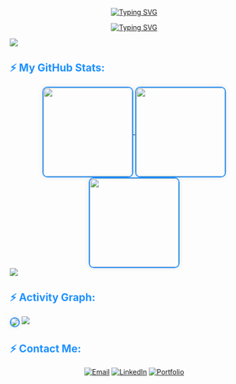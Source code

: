 <p align="center">
  <a href="https://git.io/typing-svg">
    <img src="https://readme-typing-svg.demolab.com?font=Fira+Code&weight=500&size=40&pause=1000&color=58A6FF&center=true&width=800&height=100&lines=Hi+%F0%9F%91%8B+I'm+Burak+Kardaş!" alt="Typing SVG" />
  </a>
</p>
<p align="center">
  <a href="https://git.io/typing-svg">
    <img src="https://readme-typing-svg.demolab.com?font=Fira+Code&weight=100&pause=1000&color=1E90FF&center=true&vCenter=true&width=800&height=30&lines=iOS+Developer+%26+Game+Developer+from+Adıyaman%2FTurkey" alt="Typing SVG" />
  </a>
</p>

<img src="https://user-images.githubusercontent.com/73097560/115834477-dbab4500-a447-11eb-908a-139a6edaec5c.gif">

<h2 align="left" style="color: #1E90FF;">⚡ My GitHub Stats:</h2>
<div align="center">
  <a href="https://github.com/BurakKardas">
    <img align="center" src="http://github-profile-summary-cards.vercel.app/api/cards/stats?username=BurakKardas&theme=github_dark" height="180em" style="border: 2px solid #1E90FF; border-radius: 10px; box-shadow: 0 0 10px rgba(0, 0, 0, 0.1);" />
    <img align="center" src="http://github-profile-summary-cards.vercel.app/api/cards/most-commit-language?username=BurakKardas&theme=github_dark" height="180em" style="border: 2px solid #1E90FF; border-radius: 10px; box-shadow: 0 0 10px rgba(0, 0, 0, 0.1);" />
    <img align="center" src="http://github-profile-summary-cards.vercel.app/api/cards/repos-per-language?username=BurakKardas&theme=github_dark" height="180em" style="border: 2px solid #1E90FF; border-radius: 10px; box-shadow: 0 0 10px rgba(0, 0, 0, 0.1);" />
  </a>
</div>

<img src="https://user-images.githubusercontent.com/73097560/115834477-dbab4500-a447-11eb-908a-139a6edaec5c.gif">

<h2 align="left" style="color: #1E90FF;">⚡ Activity Graph:</h2>
<img align="center" src="https://github-readme-activity-graph.vercel.app/graph?username=BurakKardas&theme=github-compact" style="border: 2px solid #1E90FF; border-radius: 10px; box-shadow: 0 0 10px rgba(0, 0, 0, 0.1);" />

<img src="https://user-images.githubusercontent.com/73097560/115834477-dbab4500-a447-11eb-908a-139a6edaec5c.gif">

<h2 align="left" style="color: #1E90FF;">⚡ Contact Me:</h2>
<div align="center">
  <p>
    <a href="mailto:krdsbrk@gmail.com"><img src="https://img.shields.io/badge/Email-krdsbrk%40gmail.com-blue?style=for-the-badge&logo=gmail" alt="Email" /></a>
    <a href="https://www.linkedin.com/in/burak-k-770b4b161/"><img src="https://img.shields.io/badge/LinkedIn-Burak%20Kardaş-blue?style=for-the-badge&logo=linkedin" alt="LinkedIn" /></a>
    <a href="https://burakkardas.github.io/MyPortfolio/"><img src="https://img.shields.io/badge/Portfolio-Visit%20My%20Portfolio-blue?style=for-the-badge&logo=github" alt="Portfolio" /></a>
  </p>
</div>
